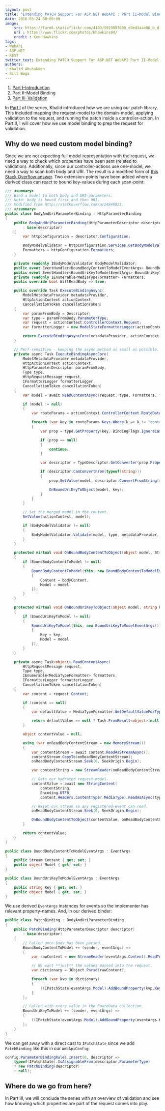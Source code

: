 ```yaml
---
layout: post
title: "Extending PATCH Support For ASP.NET WebAPI : Part II–Model Binding"
date: 2016-03-24 08:00:00
image:  
    src: https://farm5.staticflickr.com/4103/5029857600_d8ed3aaa06_b_d.jpg
    url : https://www.flickr.com/photos/khawkins04/
    credit : Ken Hawkins
tags:
- WebAPI
- ASP.NET
- REST
twitter_text: Extending PATCH Support For ASP.NET WebAPI Part II–Model Binding
authors: 
- Khalid Abuhakmeh
- Bill Boga
---
```


1. [Part I–Introduction](/extending-patch-support-for-asp.net-webapi-part-i/)
2. Part II–Model Binding
3. [Part III–Validation](/extending-patch-support-for-asp.net-webapi-part-iii-fluentvalidation/)

In [Part I](/extending-patch-support-for-asp.net-webapi-part-i/) of the series, Khalid introduced how we are using our patch library. This included mapping the request-model to the domain-model, applying validation to the request, and running the patch inside a controller-action. In Part II, I will cover how we use model binding to prep the request for validation.

## Why do we need custom model binding?

Since we are not expecting full model representation with the request, we need a way to check which properties have been sent (related to validation). Additionally, since our controller-actions use one-model, we need a way to scan both body and URI. The result is a modified form of [this Stack Overflow answer](http://stackoverflow.com/a/24846821). Two extension-points have been added where a derived class can react to bound key-values during each scan-point:

```csharp
/// <summary>
/// Bind a model to both body and URI-parameters.
/// Note: body is bound first and then URI.
/// Modified from http://stackoverflow.com/a/24846821.
/// </summary>
public class BodyAndUriParameterBinding : HttpParameterBinding
{
    public BodyAndUriParameterBinding(HttpParameterDescriptor descriptor)
        : base(descriptor)
    {
        var httpConfiguration = descriptor.Configuration;

        BodyModelValidator = httpConfiguration.Services.GetBodyModelValidator();
        Formatters = httpConfiguration.Formatters;
    }

    private readonly IBodyModelValidator BodyModelValidator;
    public event EventHandler<BoundBodyContentToModelEventArgs> BoundBodyContentToModel;
    public event EventHandler<BoundUriKeyToModelEventArgs> BoundUriKeyToModel;
    private readonly IEnumerable<MediaTypeFormatter> Formatters;
    public override bool WillReadBody => true;

    public override Task ExecuteBindingAsync(
        ModelMetadataProvider metadataProvider,
        HttpActionContext actionContext,
        CancellationToken cancellationToken)
    {
        var paramFromBody = Descriptor;
        var type = paramFromBody.ParameterType;
        var request = actionContext.ControllerContext.Request;
        var formatterLogger = new ModelStateFormatterLogger(actionContext.ModelState, paramFromBody.ParameterName);

        return ExecuteBindingAsyncCore(metadataProvider, actionContext, paramFromBody, type, request, formatterLogger, cancellationToken);
    }

    // Perf-sensitive - keeping the async method as small as possible.
    private async Task ExecuteBindingAsyncCore(
        ModelMetadataProvider metadataProvider,
        HttpActionContext actionContext,
        HttpParameterDescriptor paramFromBody,
        Type type,
        HttpRequestMessage request,
        IFormatterLogger formatterLogger,
        CancellationToken cancellationToken)
    {
        var model = await ReadContentAsync(request, type, Formatters, formatterLogger, cancellationToken);

        if (model != null)
        {
            var routeParams = actionContext.ControllerContext.RouteData.Values;

            foreach (var key in routeParams.Keys.Where(k => k != "controller"))
            {
                var prop = type.GetProperty(key, BindingFlags.IgnoreCase | BindingFlags.Instance | BindingFlags.Public);

                if (prop == null)
                {
                    continue;
                }

                var descriptor = TypeDescriptor.GetConverter(prop.PropertyType);

                if (descriptor.CanConvertFrom(typeof(string)))
                {
                    prop.SetValue(model, descriptor.ConvertFromString(routeParams[key] as string));

                    OnBoundUriKeyToObject(model, key);
                }
            }
        }

        // Set the merged model in the context.
        SetValue(actionContext, model);

        if (BodyModelValidator != null)
        {
            BodyModelValidator.Validate(model, type, metadataProvider, actionContext, paramFromBody.ParameterName);
        }
    }

    protected virtual void OnBoundBodyContentToObject(object model, Stream bodyContent)
    {
        if (BoundBodyContentToModel != null)
        {
            BoundBodyContentToModel(this, new BoundBodyContentToModelEventArgs()
            {
                Content = bodyContent,
                Model = model
            });
        }
    }

    protected virtual void OnBoundUriKeyToObject(object model, string key)
    {
        if (BoundUriKeyToModel != null)
        {
            BoundUriKeyToModel(this, new BoundUriKeyToModelEventArgs()
            {
                Key = key,
                Model = model
            });
        }
    }

    private async Task<object> ReadContentAsync(
        HttpRequestMessage request,
        Type type,
        IEnumerable<MediaTypeFormatter> formatters,
        IFormatterLogger formatterLogger,
        CancellationToken cancellationToken)
    {
        var content = request.Content;

        if (content == null)
        {
            var defaultValue = MediaTypeFormatter.GetDefaultValueForType(type);

            return defaultValue == null ? Task.FromResult<object>(null) : Task.FromResult(defaultValue);
        }

        object contentValue = null;

        using (var onReadBodyContentStream = new MemoryStream())
        {
            var contentStream = await content.ReadAsStreamAsync();
            contentStream.CopyTo(onReadBodyContentStream);
            onReadBodyContentStream.Seek(0, SeekOrigin.Begin);

            var contentString = new StreamReader(onReadBodyContentStream).ReadToEnd();

            // Gets our hydrated request-model.
            contentValue = await new StringContent(
                contentString,
                Encoding.UTF8,
                content.Headers.ContentType?.MediaType).ReadAsAsync(type, formatters, formatterLogger, cancellationToken);

            // Reset our stream so any registered-event can read.
            onReadBodyContentStream.Seek(0, SeekOrigin.Begin);

            OnBoundBodyContentToObject(contentValue, onReadBodyContentStream);
        }

        return contentValue;
    }
}

public class BoundBodyContentToModelEventArgs : EventArgs
{
    public Stream Content { get; set; }
    public object Model { get; set; }
}

public class BoundUriKeyToModelEventArgs : EventArgs
{
    public string Key { get; set; }
    public object Model { get; set; }
}
```

We use derived `EventArgs` instances for events so the implementer has relevant property-names. And, in our derived binder:

```csharp
public class PatchBinding : BodyAndUriParameterBinding
{
    public PatchBinding(HttpParameterDescriptor descriptor)
        : base(descriptor)
    {
        // Called once body has been parsed.
        BoundBodyContentToModel += (sender, eventArgs) =>
        {
            var rawContent = new StreamReader(eventArgs.Content).ReadToEnd();

            // We want **just** the values passed into the request.
            var dictionary = JObject.Parse(rawContent);

            foreach (var kvp in dictionary)
            {
                ((IPatchState)eventArgs.Model).AddBoundProperty(kvp.Key);
            }
        };

        // Called with every value in the RouteData collection.
        BoundUriKeyToModel += (sender, eventArgs) =>
        {
            ((IPatchState)eventArgs.Model).AddBoundProperty(eventArgs.Key);
        };
    }
}
```

We can get away with a direct cast to `IPatchState` since we add `PatchBinding` like this in our `WebApiConfig`:

```csharp
config.ParameterBindingRules.Insert(0, descriptor =>
    typeof(IPatchState).IsAssignableFrom(descriptor.ParameterType)
    ? new PatchBinding(descriptor)
    : null);
```

## Where do we go from here?

In Part III, we will conclude the series with an overview of validation and see how knowing which properties are part of the request comes into play. 
